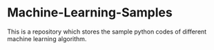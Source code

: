 # Machine-Learning-Samples
This is a repository which stores the sample python codes of different machine learning algorithm.
